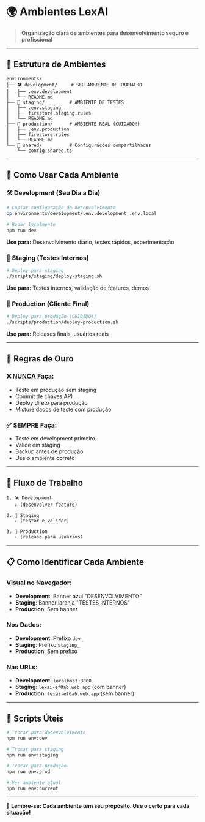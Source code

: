 # 🌍 **Ambientes LexAI**

> **Organização clara de ambientes para desenvolvimento seguro e profissional**

---

## 📁 **Estrutura de Ambientes**

```
environments/
├── 🛠️ development/     # SEU AMBIENTE DE TRABALHO
│   ├── .env.development
│   └── README.md
├── 🧪 staging/         # AMBIENTE DE TESTES  
│   ├── .env.staging
│   ├── firestore.staging.rules
│   └── README.md
├── 🚀 production/      # AMBIENTE REAL (CUIDADO!)
│   ├── .env.production
│   ├── firestore.rules
│   └── README.md
└── 🔧 shared/          # Configurações compartilhadas
    └── config.shared.ts
```

---

## 🎯 **Como Usar Cada Ambiente**

### **🛠️ Development (Seu Dia a Dia)**
```bash
# Copiar configuração de desenvolvimento
cp environments/development/.env.development .env.local

# Rodar localmente
npm run dev
```
**Use para:** Desenvolvimento diário, testes rápidos, experimentação

### **🧪 Staging (Testes Internos)**
```bash
# Deploy para staging
./scripts/staging/deploy-staging.sh
```
**Use para:** Testes internos, validação de features, demos

### **🚀 Production (Cliente Final)**
```bash
# Deploy para produção (CUIDADO!)
./scripts/production/deploy-production.sh
```
**Use para:** Releases finais, usuários reais

---

## 🚨 **Regras de Ouro**

### **❌ NUNCA Faça:**
- Teste em produção sem staging
- Commit de chaves API
- Deploy direto para produção
- Misture dados de teste com produção

### **✅ SEMPRE Faça:**
- Teste em development primeiro
- Valide em staging
- Backup antes de produção
- Use o ambiente correto

---

## 🔄 **Fluxo de Trabalho**

```
1. 🛠️ Development
   ↓ (desenvolver feature)
   
2. 🧪 Staging  
   ↓ (testar e validar)
   
3. 🚀 Production
   ↓ (release para usuários)
```

---

## 📋 **Como Identificar Cada Ambiente**

### **Visual no Navegador:**
- **Development**: Banner azul "DESENVOLVIMENTO"
- **Staging**: Banner laranja "TESTES INTERNOS"  
- **Production**: Sem banner

### **Nos Dados:**
- **Development**: Prefixo `dev_`
- **Staging**: Prefixo `staging_`
- **Production**: Sem prefixo

### **Nas URLs:**
- **Development**: `localhost:3000`
- **Staging**: `lexai-ef0ab.web.app` (com banner)
- **Production**: `lexai-ef0ab.web.app` (sem banner)

---

## 🔧 **Scripts Úteis**

```bash
# Trocar para desenvolvimento
npm run env:dev

# Trocar para staging  
npm run env:staging

# Trocar para produção
npm run env:prod

# Ver ambiente atual
npm run env:current
```

---

**🎯 Lembre-se: Cada ambiente tem seu propósito. Use o certo para cada situação!**